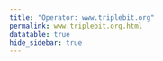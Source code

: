 ```yaml
---
title: "Operator: www.triplebit.org"
permalink: www.triplebit.org.html
datatable: true
hide_sidebar: true
---
```


<div>                        <script type="text/javascript">window.PlotlyConfig = {MathJaxConfig: 'local'};</script>
        <script charset="utf-8" src="https://cdn.plot.ly/plotly-2.20.0.min.js"></script>                <div id="1ee740bf-43f4-4dac-ae2e-b458b3452076" class="plotly-graph-div" style="height:100%; width:100%;"></div>            <script type="text/javascript">                                    window.PLOTLYENV=window.PLOTLYENV || {};                                    if (document.getElementById("1ee740bf-43f4-4dac-ae2e-b458b3452076")) {                    Plotly.newPlot(                        "1ee740bf-43f4-4dac-ae2e-b458b3452076",                        [{"name":"exit probability (%)","x":["2024-10-07","2024-10-08","2024-10-09","2024-10-10","2024-10-11","2024-10-12","2024-10-13","2024-10-14","2024-10-15","2024-10-16","2024-10-17","2024-10-18","2024-10-19","2024-10-20","2024-10-21","2024-10-22","2024-10-23","2024-10-24","2024-10-25","2024-10-26"],"y":[0.0,0.0,0.0,0.0,0.0,0.0,0.0,0.0,0.0,0.0,0.0,0.0,0.0,0.0,0.0,0.0,0.0,0.0,0.0,0.0],"type":"scatter","xaxis":"x","yaxis":"y"},{"name":"guard probability (%)","x":["2024-10-07","2024-10-08","2024-10-09","2024-10-10","2024-10-11","2024-10-12","2024-10-13","2024-10-14","2024-10-15","2024-10-16","2024-10-17","2024-10-18","2024-10-19","2024-10-20","2024-10-21","2024-10-22","2024-10-23","2024-10-24","2024-10-25","2024-10-26"],"y":[0.0,0.0,0.0,0.0,0.0,0.0,0.0,0.0,0.02,0.02,0.03,0.04,0.09,0.09,0.09,0.1,0.1,0.1,0.1,0.1],"type":"scatter","xaxis":"x","yaxis":"y"},{"name":"advertised bandwidth","x":["2024-10-07","2024-10-08","2024-10-09","2024-10-10","2024-10-11","2024-10-12","2024-10-13","2024-10-14","2024-10-15","2024-10-16","2024-10-17","2024-10-18","2024-10-19","2024-10-20","2024-10-21","2024-10-22","2024-10-23","2024-10-24","2024-10-25","2024-10-26"],"y":[0.0,0.14,0.2,0.21,0.21,0.53,0.57,0.58,0.69,0.82,0.94,0.97,1.05,1.04,1.03,1.09,1.09,1.12,1.15,1.15],"type":"scatter","xaxis":"x","yaxis":"y2"}],                        {"template":{"data":{"histogram2dcontour":[{"type":"histogram2dcontour","colorbar":{"outlinewidth":0,"ticks":""},"colorscale":[[0.0,"#0d0887"],[0.1111111111111111,"#46039f"],[0.2222222222222222,"#7201a8"],[0.3333333333333333,"#9c179e"],[0.4444444444444444,"#bd3786"],[0.5555555555555556,"#d8576b"],[0.6666666666666666,"#ed7953"],[0.7777777777777778,"#fb9f3a"],[0.8888888888888888,"#fdca26"],[1.0,"#f0f921"]]}],"choropleth":[{"type":"choropleth","colorbar":{"outlinewidth":0,"ticks":""}}],"histogram2d":[{"type":"histogram2d","colorbar":{"outlinewidth":0,"ticks":""},"colorscale":[[0.0,"#0d0887"],[0.1111111111111111,"#46039f"],[0.2222222222222222,"#7201a8"],[0.3333333333333333,"#9c179e"],[0.4444444444444444,"#bd3786"],[0.5555555555555556,"#d8576b"],[0.6666666666666666,"#ed7953"],[0.7777777777777778,"#fb9f3a"],[0.8888888888888888,"#fdca26"],[1.0,"#f0f921"]]}],"heatmap":[{"type":"heatmap","colorbar":{"outlinewidth":0,"ticks":""},"colorscale":[[0.0,"#0d0887"],[0.1111111111111111,"#46039f"],[0.2222222222222222,"#7201a8"],[0.3333333333333333,"#9c179e"],[0.4444444444444444,"#bd3786"],[0.5555555555555556,"#d8576b"],[0.6666666666666666,"#ed7953"],[0.7777777777777778,"#fb9f3a"],[0.8888888888888888,"#fdca26"],[1.0,"#f0f921"]]}],"heatmapgl":[{"type":"heatmapgl","colorbar":{"outlinewidth":0,"ticks":""},"colorscale":[[0.0,"#0d0887"],[0.1111111111111111,"#46039f"],[0.2222222222222222,"#7201a8"],[0.3333333333333333,"#9c179e"],[0.4444444444444444,"#bd3786"],[0.5555555555555556,"#d8576b"],[0.6666666666666666,"#ed7953"],[0.7777777777777778,"#fb9f3a"],[0.8888888888888888,"#fdca26"],[1.0,"#f0f921"]]}],"contourcarpet":[{"type":"contourcarpet","colorbar":{"outlinewidth":0,"ticks":""}}],"contour":[{"type":"contour","colorbar":{"outlinewidth":0,"ticks":""},"colorscale":[[0.0,"#0d0887"],[0.1111111111111111,"#46039f"],[0.2222222222222222,"#7201a8"],[0.3333333333333333,"#9c179e"],[0.4444444444444444,"#bd3786"],[0.5555555555555556,"#d8576b"],[0.6666666666666666,"#ed7953"],[0.7777777777777778,"#fb9f3a"],[0.8888888888888888,"#fdca26"],[1.0,"#f0f921"]]}],"surface":[{"type":"surface","colorbar":{"outlinewidth":0,"ticks":""},"colorscale":[[0.0,"#0d0887"],[0.1111111111111111,"#46039f"],[0.2222222222222222,"#7201a8"],[0.3333333333333333,"#9c179e"],[0.4444444444444444,"#bd3786"],[0.5555555555555556,"#d8576b"],[0.6666666666666666,"#ed7953"],[0.7777777777777778,"#fb9f3a"],[0.8888888888888888,"#fdca26"],[1.0,"#f0f921"]]}],"mesh3d":[{"type":"mesh3d","colorbar":{"outlinewidth":0,"ticks":""}}],"scatter":[{"fillpattern":{"fillmode":"overlay","size":10,"solidity":0.2},"type":"scatter"}],"parcoords":[{"type":"parcoords","line":{"colorbar":{"outlinewidth":0,"ticks":""}}}],"scatterpolargl":[{"type":"scatterpolargl","marker":{"colorbar":{"outlinewidth":0,"ticks":""}}}],"bar":[{"error_x":{"color":"#2a3f5f"},"error_y":{"color":"#2a3f5f"},"marker":{"line":{"color":"#E5ECF6","width":0.5},"pattern":{"fillmode":"overlay","size":10,"solidity":0.2}},"type":"bar"}],"scattergeo":[{"type":"scattergeo","marker":{"colorbar":{"outlinewidth":0,"ticks":""}}}],"scatterpolar":[{"type":"scatterpolar","marker":{"colorbar":{"outlinewidth":0,"ticks":""}}}],"histogram":[{"marker":{"pattern":{"fillmode":"overlay","size":10,"solidity":0.2}},"type":"histogram"}],"scattergl":[{"type":"scattergl","marker":{"colorbar":{"outlinewidth":0,"ticks":""}}}],"scatter3d":[{"type":"scatter3d","line":{"colorbar":{"outlinewidth":0,"ticks":""}},"marker":{"colorbar":{"outlinewidth":0,"ticks":""}}}],"scattermapbox":[{"type":"scattermapbox","marker":{"colorbar":{"outlinewidth":0,"ticks":""}}}],"scatterternary":[{"type":"scatterternary","marker":{"colorbar":{"outlinewidth":0,"ticks":""}}}],"scattercarpet":[{"type":"scattercarpet","marker":{"colorbar":{"outlinewidth":0,"ticks":""}}}],"carpet":[{"aaxis":{"endlinecolor":"#2a3f5f","gridcolor":"white","linecolor":"white","minorgridcolor":"white","startlinecolor":"#2a3f5f"},"baxis":{"endlinecolor":"#2a3f5f","gridcolor":"white","linecolor":"white","minorgridcolor":"white","startlinecolor":"#2a3f5f"},"type":"carpet"}],"table":[{"cells":{"fill":{"color":"#EBF0F8"},"line":{"color":"white"}},"header":{"fill":{"color":"#C8D4E3"},"line":{"color":"white"}},"type":"table"}],"barpolar":[{"marker":{"line":{"color":"#E5ECF6","width":0.5},"pattern":{"fillmode":"overlay","size":10,"solidity":0.2}},"type":"barpolar"}],"pie":[{"automargin":true,"type":"pie"}]},"layout":{"autotypenumbers":"strict","colorway":["#636efa","#EF553B","#00cc96","#ab63fa","#FFA15A","#19d3f3","#FF6692","#B6E880","#FF97FF","#FECB52"],"font":{"color":"#2a3f5f"},"hovermode":"closest","hoverlabel":{"align":"left"},"paper_bgcolor":"white","plot_bgcolor":"#E5ECF6","polar":{"bgcolor":"#E5ECF6","angularaxis":{"gridcolor":"white","linecolor":"white","ticks":""},"radialaxis":{"gridcolor":"white","linecolor":"white","ticks":""}},"ternary":{"bgcolor":"#E5ECF6","aaxis":{"gridcolor":"white","linecolor":"white","ticks":""},"baxis":{"gridcolor":"white","linecolor":"white","ticks":""},"caxis":{"gridcolor":"white","linecolor":"white","ticks":""}},"coloraxis":{"colorbar":{"outlinewidth":0,"ticks":""}},"colorscale":{"sequential":[[0.0,"#0d0887"],[0.1111111111111111,"#46039f"],[0.2222222222222222,"#7201a8"],[0.3333333333333333,"#9c179e"],[0.4444444444444444,"#bd3786"],[0.5555555555555556,"#d8576b"],[0.6666666666666666,"#ed7953"],[0.7777777777777778,"#fb9f3a"],[0.8888888888888888,"#fdca26"],[1.0,"#f0f921"]],"sequentialminus":[[0.0,"#0d0887"],[0.1111111111111111,"#46039f"],[0.2222222222222222,"#7201a8"],[0.3333333333333333,"#9c179e"],[0.4444444444444444,"#bd3786"],[0.5555555555555556,"#d8576b"],[0.6666666666666666,"#ed7953"],[0.7777777777777778,"#fb9f3a"],[0.8888888888888888,"#fdca26"],[1.0,"#f0f921"]],"diverging":[[0,"#8e0152"],[0.1,"#c51b7d"],[0.2,"#de77ae"],[0.3,"#f1b6da"],[0.4,"#fde0ef"],[0.5,"#f7f7f7"],[0.6,"#e6f5d0"],[0.7,"#b8e186"],[0.8,"#7fbc41"],[0.9,"#4d9221"],[1,"#276419"]]},"xaxis":{"gridcolor":"white","linecolor":"white","ticks":"","title":{"standoff":15},"zerolinecolor":"white","automargin":true,"zerolinewidth":2},"yaxis":{"gridcolor":"white","linecolor":"white","ticks":"","title":{"standoff":15},"zerolinecolor":"white","automargin":true,"zerolinewidth":2},"scene":{"xaxis":{"backgroundcolor":"#E5ECF6","gridcolor":"white","linecolor":"white","showbackground":true,"ticks":"","zerolinecolor":"white","gridwidth":2},"yaxis":{"backgroundcolor":"#E5ECF6","gridcolor":"white","linecolor":"white","showbackground":true,"ticks":"","zerolinecolor":"white","gridwidth":2},"zaxis":{"backgroundcolor":"#E5ECF6","gridcolor":"white","linecolor":"white","showbackground":true,"ticks":"","zerolinecolor":"white","gridwidth":2}},"shapedefaults":{"line":{"color":"#2a3f5f"}},"annotationdefaults":{"arrowcolor":"#2a3f5f","arrowhead":0,"arrowwidth":1},"geo":{"bgcolor":"white","landcolor":"#E5ECF6","subunitcolor":"white","showland":true,"showlakes":true,"lakecolor":"white"},"title":{"x":0.05},"mapbox":{"style":"light"}}},"xaxis":{"anchor":"y","domain":[0.0,0.94],"rangeselector":{"buttons":[{"count":7,"label":"week","step":"day","stepmode":"backward"},{"count":1,"label":"month","step":"month","stepmode":"backward"},{"count":6,"label":"6 months","step":"month","stepmode":"backward"},{"count":1,"label":"year","step":"year","stepmode":"backward"},{"step":"all"}]}},"yaxis":{"anchor":"x","domain":[0.0,1.0],"title":{"text":"exit / guard probability"},"ticksuffix":"%","rangemode":"nonnegative"},"yaxis2":{"anchor":"x","overlaying":"y","side":"right","title":{"text":"advertised bandwidth"},"ticksuffix":" Gbit/s","rangemode":"nonnegative"},"hovermode":"x"},                        {"responsive": true}                    )                };                            </script>        </div>

Only proven relays are included in the graph and table. A proven relay claims to be part of a domain
and can be verified to be part of it via the
["well-known" URL or DNS records](https://nusenu.github.io/ContactInfo-Information-Sharing-Specification/#proof).

<div class="datatable-begin"></div>

| Nickname                                                              |   Mbit/s | Exit   | IPv4                                                 | IPv6                                                                             | First Seen   | Tor Version   | AS Name                           |
|:----------------------------------------------------------------------|---------:|:-------|:-----------------------------------------------------|:---------------------------------------------------------------------------------|:-------------|:--------------|:----------------------------------|
| [Triplebit141](w/relay/02E851BA83B48A922DCCD98C378AF207A5D065C7.html) |       63 | N      | [23.188.56.141](https://stat.ripe.net/23.188.56.141) | [2602:f81c:9:0:23:188:56:141](https://stat.ripe.net/2602:f81c:9:0:23:188:56:141) | 2024-10-07   | 0.4.8.12      | [Triplebit](w/as_number/AS401332) |
| [Triplebit148](w/relay/06FCB2653F62030DDC8330A4464C8C0BA453D5C9.html) |       33 | N      | [23.188.56.148](https://stat.ripe.net/23.188.56.148) | [2602:f81c:9:0:23:188:56:148](https://stat.ripe.net/2602:f81c:9:0:23:188:56:148) | 2024-10-07   | 0.4.8.12      | [Triplebit](w/as_number/AS401332) |
| [Triplebit154](w/relay/092DF96B8FE4F4B7467C67DE3D8CD3D19AFE5A18.html) |       63 | N      | [23.188.56.154](https://stat.ripe.net/23.188.56.154) | [2602:f81c:9:0:23:188:56:154](https://stat.ripe.net/2602:f81c:9:0:23:188:56:154) | 2024-10-10   | 0.4.8.12      | [Triplebit](w/as_number/AS401332) |
| [Triplebit158](w/relay/1FD7EE63FE3192F29814E4BFC588EF98C1824018.html) |       28 | N      | [23.188.56.158](https://stat.ripe.net/23.188.56.158) | [2602:f81c:9:0:23:188:56:158](https://stat.ripe.net/2602:f81c:9:0:23:188:56:158) | 2024-10-10   | 0.4.8.12      | [Triplebit](w/as_number/AS401332) |
| [Triplebit147](w/relay/2657DFFAFE5D7AE7C051218262890132BDF3A5AD.html) |       35 | N      | [23.188.56.147](https://stat.ripe.net/23.188.56.147) | [2602:f81c:9:0:23:188:56:147](https://stat.ripe.net/2602:f81c:9:0:23:188:56:147) | 2024-10-07   | 0.4.8.12      | [Triplebit](w/as_number/AS401332) |
| [Triplebit152](w/relay/2B13A0DE7AA0C98B7C7160676F96F1DC1C1A7D3D.html) |      251 | N      | [23.188.56.152](https://stat.ripe.net/23.188.56.152) | [2602:f81c:9:0:23:188:56:152](https://stat.ripe.net/2602:f81c:9:0:23:188:56:152) | 2024-10-10   | 0.4.8.12      | [Triplebit](w/as_number/AS401332) |
| [Triplebit149](w/relay/2FDF9362A05FB8506727D9DDF653980CDC4FEA2F.html) |       34 | N      | [23.188.56.149](https://stat.ripe.net/23.188.56.149) | [2602:f81c:9:0:23:188:56:149](https://stat.ripe.net/2602:f81c:9:0:23:188:56:149) | 2024-10-07   | 0.4.8.12      | [Triplebit](w/as_number/AS401332) |
| [Triplebit144](w/relay/4F2C43FC0853C9F8D1543B2F0B7920F21D816E48.html) |       77 | N      | [23.188.56.144](https://stat.ripe.net/23.188.56.144) | [2602:f81c:9:0:23:188:56:144](https://stat.ripe.net/2602:f81c:9:0:23:188:56:144) | 2024-10-07   | 0.4.8.12      | [Triplebit](w/as_number/AS401332) |
| [Triplebit157](w/relay/4FE9A547592816538A9BA74F8D7FB0482152FF37.html) |       28 | N      | [23.188.56.157](https://stat.ripe.net/23.188.56.157) | [2602:f81c:9:0:23:188:56:157](https://stat.ripe.net/2602:f81c:9:0:23:188:56:157) | 2024-10-10   | 0.4.8.12      | [Triplebit](w/as_number/AS401332) |
| [Triplebit143](w/relay/89A48AB66C71C12D2DA8C8973043BE28D810D72F.html) |       50 | N      | [23.188.56.143](https://stat.ripe.net/23.188.56.143) | [2602:f81c:9:0:23:188:56:143](https://stat.ripe.net/2602:f81c:9:0:23:188:56:143) | 2024-10-07   | 0.4.8.12      | [Triplebit](w/as_number/AS401332) |
| [Triplebit142](w/relay/AAA334E7C3E8DD7A59B95EB1A81BCF07363700C9.html) |       51 | N      | [23.188.56.142](https://stat.ripe.net/23.188.56.142) | [2602:f81c:9:0:23:188:56:142](https://stat.ripe.net/2602:f81c:9:0:23:188:56:142) | 2024-10-07   | 0.4.8.12      | [Triplebit](w/as_number/AS401332) |
| [Triplebit159](w/relay/AC123B93D2DE41B6BFEC7FE1873AB26347EC19DA.html) |       41 | N      | [23.188.56.159](https://stat.ripe.net/23.188.56.159) | [2602:f81c:9:0:23:188:56:159](https://stat.ripe.net/2602:f81c:9:0:23:188:56:159) | 2024-10-10   | 0.4.8.12      | [Triplebit](w/as_number/AS401332) |
| [Triplebit151](w/relay/B1A6E38B3F29EEF2487CD072D9C3B22E465ED1B9.html) |       51 | N      | [23.188.56.151](https://stat.ripe.net/23.188.56.151) | [2602:f81c:9:0:23:188:56:151](https://stat.ripe.net/2602:f81c:9:0:23:188:56:151) | 2024-10-10   | 0.4.8.12      | [Triplebit](w/as_number/AS401332) |
| [Triplebit140](w/relay/B866B479FFA7C324FFC2E2FED08EB58EE0A6B9EB.html) |       56 | N      | [23.188.56.140](https://stat.ripe.net/23.188.56.140) | [2602:f81c:9:0:23:188:56:140](https://stat.ripe.net/2602:f81c:9:0:23:188:56:140) | 2024-10-07   | 0.4.8.12      | [Triplebit](w/as_number/AS401332) |
| [Triplebit146](w/relay/BC4380227124C217C2885D6425B56B0B25310AB6.html) |       42 | N      | [23.188.56.146](https://stat.ripe.net/23.188.56.146) | [2602:f81c:9:0:23:188:56:146](https://stat.ripe.net/2602:f81c:9:0:23:188:56:146) | 2024-10-07   | 0.4.8.12      | [Triplebit](w/as_number/AS401332) |
| [Triplebit156](w/relay/C51824EF87229FD5FCC26E453B41B4F938E19CB1.html) |       36 | N      | [23.188.56.156](https://stat.ripe.net/23.188.56.156) | [2602:f81c:9:0:23:188:56:156](https://stat.ripe.net/2602:f81c:9:0:23:188:56:156) | 2024-10-10   | 0.4.8.12      | [Triplebit](w/as_number/AS401332) |
| [Triplebit150](w/relay/CE0B1FE082E0615F138C37FC174FF278D3CC3F79.html) |       49 | N      | [23.188.56.150](https://stat.ripe.net/23.188.56.150) | [2602:f81c:9:0:23:188:56:150](https://stat.ripe.net/2602:f81c:9:0:23:188:56:150) | 2024-10-10   | 0.4.8.12      | [Triplebit](w/as_number/AS401332) |
| [Triplebit145](w/relay/D4851DE2AE1EF02AF8FD8BC72A4221979F478A2F.html) |       52 | N      | [23.188.56.145](https://stat.ripe.net/23.188.56.145) | [2602:f81c:9:0:23:188:56:145](https://stat.ripe.net/2602:f81c:9:0:23:188:56:145) | 2024-10-07   | 0.4.8.12      | [Triplebit](w/as_number/AS401332) |
| [Triplebit155](w/relay/DF400589E20E4CD919428290AA1328383A31D0AC.html) |       66 | N      | [23.188.56.155](https://stat.ripe.net/23.188.56.155) | [2602:f81c:9:0:23:188:56:155](https://stat.ripe.net/2602:f81c:9:0:23:188:56:155) | 2024-10-10   | 0.4.8.12      | [Triplebit](w/as_number/AS401332) |
| [Triplebit153](w/relay/EB6F5E17C0A45E7DD9AC8DFC363B7A916FA6F996.html) |       35 | N      | [23.188.56.153](https://stat.ripe.net/23.188.56.153) | [2602:f81c:9:0:23:188:56:153](https://stat.ripe.net/2602:f81c:9:0:23:188:56:153) | 2024-10-10   | 0.4.8.12      | [Triplebit](w/as_number/AS401332) |

<div class="datatable-end"></div> 